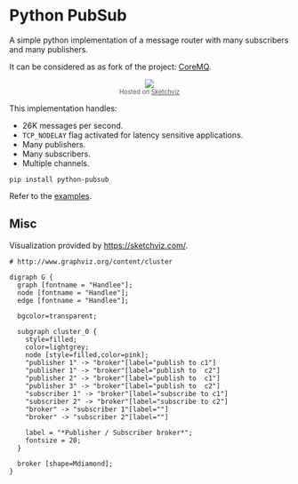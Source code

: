 # Python PubSub
A simple python implementation of a message router with many subscribers and many publishers.

It can be considered as as fork of the project: [CoreMQ](https://github.com/deejross/coremq).

<center>
<div><a href='//sketchviz.com/@philipperemy/8f597379f217ca0b6a20700ebc7f0b22'><img src='https://sketchviz.com/@philipperemy/8f597379f217ca0b6a20700ebc7f0b22/765f0d983410a72083cd967e7e0535dee8f9bcfc.sketchy.png' style='max-width: 100%;'></a><br/><span style='font-size: 80%;color:#555;'>Hosted on <a href='//sketchviz.com/' style='color:#555;'>Sketchviz</a></span></div>
</center>

This implementation handles:
- 26K messages per second.
- `TCP_NODELAY` flag activated for latency sensitive applications.
- Many publishers.
- Many subscribers.
- Multiple channels.

```
pip install python-pubsub
```

Refer to the [examples](examples).


## Misc

Visualization provided by https://sketchviz.com/.

```
# http://www.graphviz.org/content/cluster

digraph G {
  graph [fontname = "Handlee"];
  node [fontname = "Handlee"];
  edge [fontname = "Handlee"];

  bgcolor=transparent;

  subgraph cluster_0 {
    style=filled;
    color=lightgrey;
    node [style=filled,color=pink];
    "publisher 1" -> "broker"[label="publish to c1"]
    "publisher 1" -> "broker"[label="publish to  c2"]
    "publisher 2" -> "broker"[label="publish to  c1"]
    "publisher 3" -> "broker"[label="publish to  c2"]
    "subscriber 1" -> "broker"[label="subscribe to c1"]
    "subscriber 2" -> "broker"[label="subscribe to c2"]
    "broker" -> "subscriber 1"[label=""]
    "broker" -> "subscriber 2"[label=""]
    
    label = "*Publisher / Subscriber broker*";
    fontsize = 20;
  }

  broker [shape=Mdiamond];
}
```
